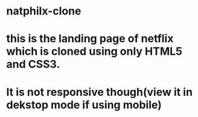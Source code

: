 # natphilx-clone
# this is the landing page of netflix which is cloned using only HTML5 and CSS3.
# It is not responsive though(view it in dekstop mode if using mobile)
